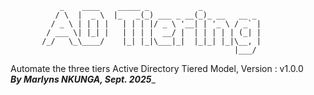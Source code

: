                _    ____    _____ _           _             
              / \  |  _ \  |_   _(_) ___ _ __(_)_ __   __ _ 
             / _ \ | | | |   | | | |/ _ \ '__| | '_ \ / _` |
            / ___ \| |_| |   | | | |  __/ |  | | | | | (_| |
           /_/   \_\____/    |_| |_|\___|_|  |_|_| |_|\__, |          
                                                      |___/           
Automate the three tiers Active Directory Tiered Model, Version : v1.0.0         
_____________________By Marlyns NKUNGA, Sept. 2025______________________